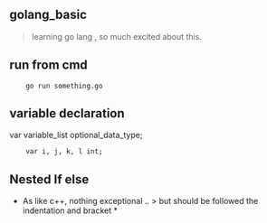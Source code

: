 ## golang_basic
> learning go lang , so much excited about this.

## run from cmd

```
    go run something.go
```
## variable declaration
var variable_list optional_data_type;
```
    var i, j, k, l int;
```
## Nested If else 
* As like c++, nothing exceptional ..  > but should be followed the indentation and bracket *

